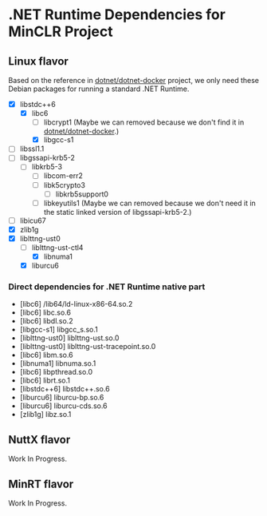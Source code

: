 # .NET Runtime Dependencies for MinCLR Project

## Linux flavor

Based on the reference in [dotnet/dotnet-docker] project, we only need these 
Debian packages for running a standard .NET Runtime.

[dotnet/dotnet-docker]: https://github.com/dotnet/dotnet-docker/blob/main/src/runtime-deps/3.1/bullseye-slim/amd64/Dockerfile

- [x] libstdc++6
  - [x] libc6
    - [ ] libcrypt1
      (Maybe we can removed because we don't find it in [dotnet/dotnet-docker].)
    - [x] libgcc-s1
- [ ] libssl1.1
- [ ] libgssapi-krb5-2
  - [ ] libkrb5-3
    - [ ] libcom-err2
    - [ ] libk5crypto3
      - [ ] libkrb5support0
    - [ ] libkeyutils1
      (Maybe we can removed because we don't need it in the static linked
      version of libgssapi-krb5-2.)
- [ ] libicu67
- [x] zlib1g
- [x] liblttng-ust0
  - [ ] liblttng-ust-ctl4
    - [x] libnuma1
  - [x] liburcu6

### Direct dependencies for .NET Runtime native part

- [libc6] /lib64/ld-linux-x86-64.so.2
- [libc6] libc.so.6
- [libc6] libdl.so.2
- [libgcc-s1] libgcc_s.so.1
- [liblttng-ust0] liblttng-ust.so.0
- [liblttng-ust0] liblttng-ust-tracepoint.so.0
- [libc6] libm.so.6
- [libnuma1] libnuma.so.1
- [libc6] libpthread.so.0
- [libc6] librt.so.1
- [libstdc++6] libstdc++.so.6
- [liburcu6] liburcu-bp.so.6
- [liburcu6] liburcu-cds.so.6
- [zlib1g] libz.so.1

## NuttX flavor

Work In Progress.

## MinRT flavor

Work In Progress.
